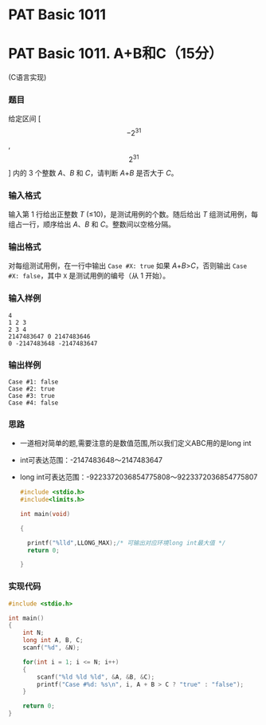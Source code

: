 # PAT Basic 1011


# PAT Basic 1011. A+B和C（15分）

 (C语言实现)
<!--more-->

### 题目

给定区间 [$$ -2^{31} $$,$$ 2^{31} $$] 内的 3 个整数 *A*、*B* 和 *C*，请判断 *A*+*B* 是否大于 *C*。



### 输入格式

输入第 1 行给出正整数 *T* (≤10)，是测试用例的个数。随后给出 *T* 组测试用例，每组占一行，顺序给出 *A*、*B* 和 *C*。整数间以空格分隔。



### 输出格式

对每组测试用例，在一行中输出 `Case #X: true` 如果 *A*+*B*>*C*，否则输出 `Case #X: false`，其中 `X` 是测试用例的编号（从 1 开始）。



### 输入样例

```
4
1 2 3
2 3 4
2147483647 0 2147483646
0 -2147483648 -2147483647
```

### 输出样例

```
Case #1: false
Case #2: true
Case #3: true
Case #4: false
```



### 思路

- 一道相对简单的题,需要注意的是数值范围,所以我们定义ABC用的是long int

- int可表达范围：-2147483648～2147483647 

- long int可表达范围：-9223372036854775808～9223372036854775807

  ```c
  #include <stdio.h>
  #include<limits.h>
  
  int main(void)
  
  {    
  
  	printf("%lld",LLONG_MAX);/* 可输出对应环境long int最大值 */
  	return 0;
  
  }
  ```

  

### 实现代码

```c
#include <stdio.h>

int main()
{
    int N;
    long int A, B, C;
    scanf("%d", &N);

    for(int i = 1; i <= N; i++)
    {
        scanf("%ld %ld %ld", &A, &B, &C);
        printf("Case #%d: %s\n", i, A + B > C ? "true" : "false");
    }

    return 0;
}
```


